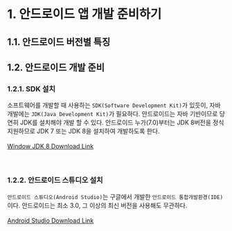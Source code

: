 <h1>1. 안드로이드 앱 개발 준비하기</h1>
	<h2>1.1. 안드로이드 버전별 특징</h2>
	<h2>1.2. 안드로이드 개발 준비</h2>
		<h3>1.2.1. SDK 설치</h3>
		소프트웨어를 개발할 때 사용하는 <code>SDK(Software Development Kit)</code>가 있듯이, 자바 개발에는 <code>JDK(Java Development Kit)</code>가 필요하다. 안드로이드는 자바 기반이므로 당연히 JDK를 설치해야 개발 할 수 있다. 안드로이드 누가(7.0)부터는 JDK 8버전을 정식 지원하므로 JDK 7 또는 JDK 8을 설치하여 개발하도록 한다.<br>
<br>
		<a href="https://www.oracle.com/technetwork/java/javase/downloads/jdk8-downloads-2133151.html">Window JDK 8 Download Link</a><br>
<br>
<br>
		<h3>1.2.2. 안드로이드 스튜디오 설치</h3>
		<code>안드로이드 스튜디오(Android Studio)</code>는 구글에서 개발한 <code>안드로이드 통합개발환경(IDE)</code>이다. 안드로이드는 최소 3.0, 그 이상의 최신 버전을 사용해도 무관하다.<br>
<br>
		<a href="https://developer.android.com/studio">Android Studio Download Link</a><br>
